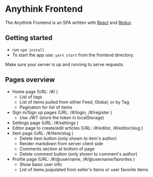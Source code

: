 # Anythink Frontend

The Anythink Frontend is an SPA written with [React](https://reactjs.org/) and [Redux](https://redux.js.org/)

## Getting started

- run `npm install`
- To start the app use: `yarn start` from the frontend directory.

Make sure your server is up and running to serve requests.

## Pages overview

- Home page (URL: /#/ )
  - List of tags
  - List of items pulled from either Feed, Global, or by Tag
  - Pagination for list of items
- Sign in/Sign up pages (URL: /#/login, /#/register )
  - Use JWT (store the token in localStorage)
- Settings page (URL: /#/settings )
- Editor page to create/edit articles (URL: /#/editor, /#/editor/slug )
- Item page (URL: /#/item/slug )
  - Delete item button (only shown to item's author)
  - Render markdown from server client side
  - Comments section at bottom of page
  - Delete comment button (only shown to comment's author)
- Profile page (URL: /#/@username, /#/@username/favorites )
  - Show basic user info
  - List of items populated from seller's items or user favorite items

